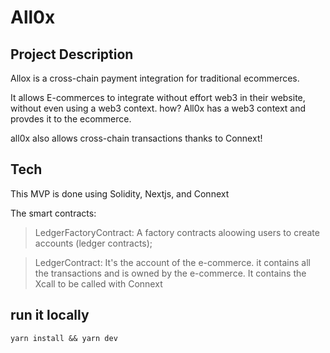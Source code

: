 # All0x

## Project Description
Allox is a cross-chain payment integration for traditional ecommerces.

It allows E-commerces to integrate without effort web3 in their website, without even using a web3 context. how? All0x has a web3 context and provdes it to the ecommerce.

all0x also allows cross-chain transactions thanks to Connext! 

## Tech
This MVP is done using Solidity, Nextjs, and Connext

The smart contracts:

> LedgerFactoryContract: A factory contracts aloowing users to create accounts (ledger contracts);

> LedgerContract: It's the account of the e-commerce. it contains all the transactions and is owned by the e-commerce.
It contains the Xcall to be called with Connext


## run it locally
```
yarn install && yarn dev
```

